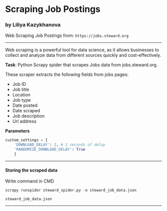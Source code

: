 # Scraping Job Postings
### by Liliya Kazykhanova

Web Scraping Job Postings from: `https://jobs.steward.org`

***
Web scraping is a powerful tool for data science, as it allows businesses to collect and analyze data from different sources quickly and cost-effectively.

**Task**: Python Scrapy spider that scrapes Jobs data from jobs.steward.org.

These scraper extracts the following fields from jobs pages:

* Job ID
* Job title
* Location
* Job type 
* Date posted
* Date scraped
* Job description
* Url address

**Parameters**

```python
custom_settings = {
    'DOWNLOAD_DELAY': 2, # 2 seconds of delay
    'RANDOMIZE_DOWNLOAD_DELAY': True
    }
```
***
#### **Storing the scraped data**
Write command in CMD

```
scrapy runspider steward_spider.py -o steward_job_data.json
```
```
steward_job_data.json
```
***
